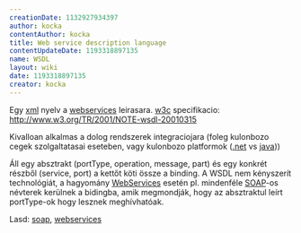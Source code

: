 ```yaml
---
creationDate: 1132927934397 
author: kocka 
contentAuthor: kocka 
title: Web service description language 
contentUpdateDate: 1193318897135 
name: WSDL 
layout: wiki 
date: 1193318897135 
creator: kocka 
---
```

Egy [xml](XML.html) nyelv a [webservices](WebServices.html) leirasara. [w3c](w3c.html) specifikacio: http://www.w3.org/TR/2001/NOTE-wsdl-20010315

Kivalloan alkalmas a dolog rendszerek integraciojara (foleg kulonbozo cegek szolgaltatasai eseteben, vagy kulonbozo platformok ([.net](.net.html) vs [java](java.html)))

Áll egy absztrakt (portType, operation, message, part) és egy konkrét részből (service, port) a kettőt köti össze a binding. A WSDL nem kényszerít technológiát, a hagyomány [WebServices](WebServices.html) esetén pl. mindenféle [SOAP](SOAP.html)-os névterek kerülnek a bidingba, amik megmondják, hogy az absztraktul leírt portType-ok hogy lesznek meghívhatóak.


Lasd: [soap](SOAP.html), [webservices](WebServices.html)


